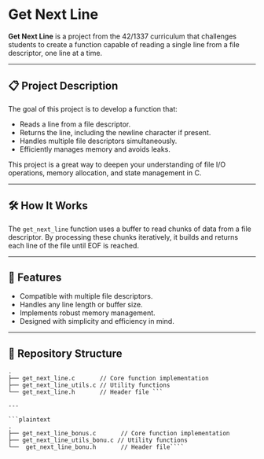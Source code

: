 # Get Next Line  

**Get Next Line** is a project from the 42/1337 curriculum that challenges students to create a function capable of reading a single line from a file descriptor, one line at a time.  

---

## 📋 **Project Description**  
The goal of this project is to develop a function that:  
- Reads a line from a file descriptor.  
- Returns the line, including the newline character if present.  
- Handles multiple file descriptors simultaneously.  
- Efficiently manages memory and avoids leaks.  

This project is a great way to deepen your understanding of file I/O operations, memory allocation, and state management in C.  

---

## 🛠️ **How It Works**  

The `get_next_line` function uses a buffer to read chunks of data from a file descriptor. By processing these chunks iteratively, it builds and returns each line of the file until EOF is reached.  

---

## 🚀 **Features**  
- Compatible with multiple file descriptors.  
- Handles any line length or buffer size.  
- Implements robust memory management.  
- Designed with simplicity and efficiency in mind.  

---

## 📂 **Repository Structure**  

```plaintext
.
├── get_next_line.c       // Core function implementation
├── get_next_line_utils.c // Utility functions
└── get_next_line.h       // Header file ```

---

```plaintext
.
├── get_next_line_bonus.c       // Core function implementation
├── get_next_line_utils_bonu.c // Utility functions
└──  get_next_line_bonu.h       // Header file````
